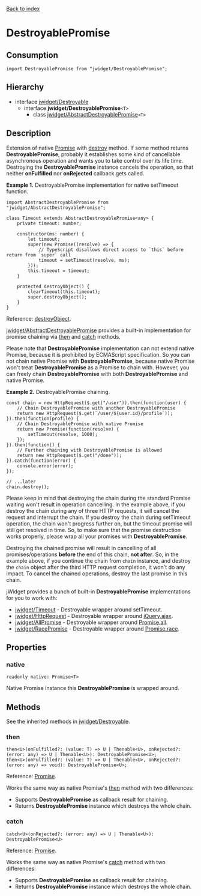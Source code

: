 [Back to index](../README.md)

# DestroyablePromise

## Consumption

	import DestroyablePromise from "jwidget/DestroyablePromise";

## Hierarchy

* interface [jwidget/Destroyable](Destroyable.md)
	* interface **jwidget/DestroyablePromise**`<T>`
		* class [jwidget/AbstractDestroyablePromise](AbstractDestroyablePromise.md)`<T>`

## Description

Extension of native [Promise](https://developer.mozilla.org/en-US/docs/Web/JavaScript/Reference/Global_Objects/Promise) with [destroy](Destroyable.md#destroy) method. If some method returns **DestroyablePromise**, probably it establishes some kind of cancellable asynchronous operation and wants you to take control over its life time. Destroying the **DestroyablePromise** instance cancels the operation, so that neither **onFulfilled** nor **onRejected** callback gets called.

**Example 1.** DestroyablePromise implementation for native setTimeout function.

	import AbstractDestroyablePromise from "jwidget/AbstractDestroyablePromise";

	class Timeout extends AbstractDestroyablePromise<any> {
		private timeout: number;

		constructor(ms: number) {
			let timeout;
			super(new Promise((resolve) => {
				// TypeScript disallows direct access to `this` before return from `super` call
				timeout = setTimeout(resolve, ms);
			}));
			this.timeout = timeout;
		}

		protected destroyObject() {
			clearTimeout(this.timeout);
			super.destroyObject();
		}
	}

Reference: [destroyObject](Class.md#destroyobject).

[jwidget/AbstractDestroyablePromise](AbstractDestroyablePromise.md) provides a built-in implementation for promise chaining via [then](#then) and [catch](#catch) methods.

Please note that **DestroyablePromise** implementation can not extend native Promise, because it is prohibited by ECMAScript specification. So you can not chain native Promise with **DestroyablePromise**, because native Promise won't treat **DestroyablePromise** as a Promise to chain with. However, you can freely chain **DestroyablePromise** with both **DestroyablePromise** and native Promise.

**Example 2.** DestroyablePromise chaining.

	const chain = new HttpRequest($.get("/user")).then(function(user) {
		// Chain DestroyablePromise with another DestroyablePromise
		return new HttpRequest($.get(`/user/${user.id}/profile`));
	}).then(function(profile) {
		// Chain DestroyablePromise with native Promise
		return new Promise(function(resolve) {
			setTimeout(resolve, 1000);
		});
	}).then(function() {
		// Further chaining with DestroyablePromise is allowed
		return new HttpRequest($.get("/done"));
	}).catch(function(error) {
		console.error(error);
	});

	// ...later
	chain.destroy();

Please keep in mind that destroying the chain during the standard Promise waiting won't result in operation cancelling. In the example above, if you destroy the chain during any of three HTTP requests, it will cancel the request and interrupt the chain. If you destroy the chain during setTimeout operation, the chain won't progress further on, but the timeout promise will still get resolved in time. So, to make sure that the promise destruction works properly, please wrap all your promises with **DestroyablePromise**.

Destroying the chained promise will result in cancelling of all promises/operations **before** the end of this chain, **not after**. So, in the example above, if you continue the chain from `chain` instance, and destroy the `chain` object after the third HTTP request completion, it won't do any impact. To cancel the chained operations, destroy the last promise in this chain.

jWidget provides a bunch of built-in **DestroyablePromise** implementations for you to work with:

* [jwidget/Timeout](Timeout.md) - Destroyable wrapper around setTimeout.
* [jwidget/HttpRequest](HttpRequest.md) - Destroyable wrapper around [jQuery.ajax](http://api.jquery.com/jquery.ajax/).
* [jwidget/AllPromise](AllPromise.md) - Destroyable wrapper around [Promise.all](https://developer.mozilla.org/en-US/docs/Web/JavaScript/Reference/Global_Objects/Promise/all).
* [jwidget/RacePromise](RacePromise.md) - Destroyable wrapper around [Promise.race](https://developer.mozilla.org/en-US/docs/Web/JavaScript/Reference/Global_Objects/Promise/race).

## Properties

### native

	readonly native: Promise<T>

Native Promise instance this **DestroyablePromise** is wrapped around.

## Methods

See the inherited methods in [jwidget/Destroyable](Destroyable.md).

### then

	then<U>(onFulfilled?: (value: T) => U | Thenable<U>, onRejected?: (error: any) => U | Thenable<U>): DestroyablePromise<U>;
	then<U>(onFulfilled?: (value: T) => U | Thenable<U>, onRejected?: (error: any) => void): DestroyablePromise<U>;

Reference: [Promise](https://developer.mozilla.org/en-US/docs/Web/JavaScript/Reference/Global_Objects/Promise).

Works the same way as native Promise's [then](https://developer.mozilla.org/en-US/docs/Web/JavaScript/Reference/Global_Objects/Promise/then) method with two differences:

* Supports **DestroyablePromise** as callback result for chaining.
* Returns **DestroyablePromise** instance which destroys the whole chain.

### catch

	catch<U>(onRejected?: (error: any) => U | Thenable<U>): DestroyablePromise<U>

Reference: [Promise](https://developer.mozilla.org/en-US/docs/Web/JavaScript/Reference/Global_Objects/Promise).

Works the same way as native Promise's [catch](https://developer.mozilla.org/en-US/docs/Web/JavaScript/Reference/Global_Objects/Promise/catch) method with two differences:

* Supports **DestroyablePromise** as callback result for chaining.
* Returns **DestroyablePromise** instance which destroys the whole chain.
